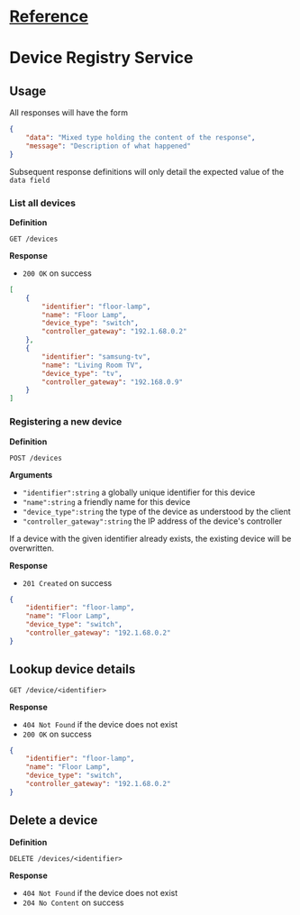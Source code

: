 # [Reference][jakewright]

# Device Registry Service

## Usage

All responses will have the form

```json
{
    "data": "Mixed type holding the content of the response",
    "message": "Description of what happened"
}
```

Subsequent response definitions will only detail the expected value of the `data field`

### List all devices

**Definition**

`GET /devices`

**Response**

- `200 OK` on success

```json
[
    {
        "identifier": "floor-lamp",
        "name": "Floor Lamp",
        "device_type": "switch",
        "controller_gateway": "192.1.68.0.2"
    },
    {
        "identifier": "samsung-tv",
        "name": "Living Room TV",
        "device_type": "tv",
        "controller_gateway": "192.168.0.9"
    }
]
```

### Registering a new device

**Definition**

`POST /devices`

**Arguments**

- `"identifier":string` a globally unique identifier for this device
- `"name":string` a friendly name for this device
- `"device_type":string` the type of the device as understood by the client
- `"controller_gateway":string` the IP address of the device's controller

If a device with the given identifier already exists, the existing device will be overwritten.

**Response**

- `201 Created` on success

```json
{
    "identifier": "floor-lamp",
    "name": "Floor Lamp",
    "device_type": "switch",
    "controller_gateway": "192.1.68.0.2"
}
```

## Lookup device details

`GET /device/<identifier>`

**Response**

- `404 Not Found` if the device does not exist
- `200 OK` on success

```json
{
    "identifier": "floor-lamp",
    "name": "Floor Lamp",
    "device_type": "switch",
    "controller_gateway": "192.1.68.0.2"
}
```

## Delete a device

**Definition**

`DELETE /devices/<identifier>`

**Response**

- `404 Not Found` if the device does not exist
- `204 No Content` on success


[jakewright]:[https://github.com/jakewright/tutorials]